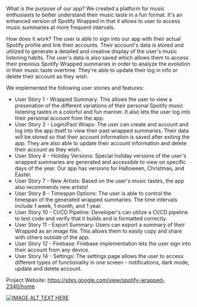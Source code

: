 What is the purpose of our app? 
We created a platform for music enthusiasts to better understand their music taste in a fun format. It's an enhanced version of Spotify Wrapped in that it allows to user to access music summaries at more frequent intervals. 

How does it work? 
The user is able to sign into our app with their actual Spotify profile and link their accounts. Their account's data is stored and utilized to generate a detailed and creative display of the user's music listening habits. The user's data is also saved which allows them to access their previous Spotify Wrapped summaries in order to analyze the evolution in their music taste overtime. They're able to update their log in info or delete their account as they wish. 

We implemented the following user stories and features:

- User Story 1 - Wrapped Summary: This allows the user to view a presenation of the different variations of their personal Spotify music listening tastes in a colorful and fun manner. It also lets the user log into their personal account from the app.
- User Story 2 - Login/Past Wraps: The user can create and account and log into the app itself to view their past wrapped summaries. Their data will be stored so that their account information is saved after exiting the app.  They are also able to update their account information and delete their account as they wish. 
- User Story 4 - Holiday Versions: Special holiday versions of the user's wrapped summaries are  generated and accessible to view on specific days of the year. Our app has versions for Halloween, Christmas, and Easter.
- User Story 7 - New Artists: Based on the user's music tastes, the app also recommends new artists!
- User Story 8 - Timespan Options: The user is able to control the timespan of the generated wrapped summaries. The time intervals include 1 week, 1 month, and 1 year. 
- User Story 10 - CI/CD Pipeline: Developer's can utilize a CI/CD pipeline to test code and verify that it builds and is formatted correctly.
- User Story 11 - Export Summary: Users can export a summary of their Wrapped as an image file. This allows them to easily copy and share with others outside of the app. 
- User Story 12 - Firebase: Firebase implementation lets the user sign into their account from any device. 
- User Story 14 - Settings: The settings page allows the user to access different types of functionality in one screen - notifications, dark mode, update and delete account. 

Project Website: https://sites.google.com/view/spotify-wrapped-2340/home

[![IMAGE ALT TEXT HERE](https://img.youtube.com/vi/SH8X124ULzg/0.jpg)](https://www.youtube.com/watch?v=SH8X124ULzg)





